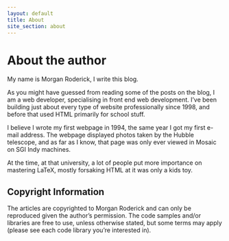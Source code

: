 ```yaml
---
layout: default
title: About
site_section: about
---
```


# About the author

My name is Morgan Roderick, I write this blog.

As you might have guessed from reading some of the posts on the blog, I am a web developer, specialising in front end web development. I’ve been building just about every type of website professionally since 1998, and before that used HTML primarily for school stuff.

I believe I wrote my first webpage in 1994, the same year I got my first e-mail address. The webpage displayed photos taken by the Hubble telescope, and as far as I know, that page was only ever viewed in Mosaic on SGI Indy machines.

At the time, at that university, a lot of people put more importance on mastering LaTeX, mostly forsaking HTML at it was only a kids toy.

## Copyright Information

The articles are copyrighted to Morgan Roderick and can only be reproduced given the author’s permission. The code samples and/or libraries are free to use, unless otherwise stated, but some terms may apply (please see each code library you’re interested in).